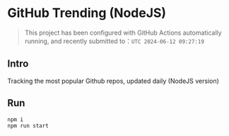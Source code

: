 # GitHub Trending (NodeJS)

> This project has been configured with GitHub Actions automatically running, and recently submitted to：`UTC 2024-06-12 09:27:19`

## Intro

Tracking the most popular Github repos, updated daily (NodeJS version)

## Run

```bash
npm i
npm run start
```

